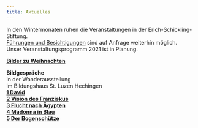 ```yaml
---
title: Aktuelles
---
```


In den Wintermonaten ruhen die Veranstaltungen in der Erich-Schickling-Stiftung.   
[Führungen und Besichtigungen](/fuehrungen/) sind auf Anfrage weiterhin möglich.  
Unser Veranstaltungsprogramm 2021 ist in Planung.
   


[**Bilder zu Weihnachten**](/bildgedanken/weihnachten-2020/)

**Bildgespräche**  
in der Wanderausstellung  
im Bildungshaus St. Luzen Hechingen   
[**1 David**](https://www.youtube.com/watch?v=3nhrK_LALV0&list=PLtBXVmJbclJjH78xhvOrsd8FzMtt0k70R&index=1&t=20s/)  
[**2 Vision des Franziskus**](https://www.youtube.com/watch?v=C74y1XskCms&feature=youtu.be/)  
[**3 Flucht nach Ägypten**](https://youtu.be/uFxONC-PU24/)  
[**4 Madonna in Blau**](https://www.youtube.com/watch?v=RMSw2jwDYDE&feature=youtu.be/)  
[**5 Der Bogenschütze**](https://youtu.be/R7wM3APevTg/)